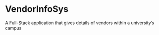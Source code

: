 # VendorInfoSys
A Full-Stack application that gives details of vendors within a university’s campus
